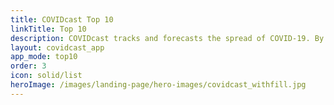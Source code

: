 ```yaml
---
title: COVIDcast Top 10
linkTitle: Top 10
description: COVIDcast tracks and forecasts the spread of COVID-19. By Carnegie Mellon's Delphi Research Group.
layout: covidcast_app
app_mode: top10
order: 3
icon: solid/list
heroImage: /images/landing-page/hero-images/covidcast_withfill.jpg
---
```

